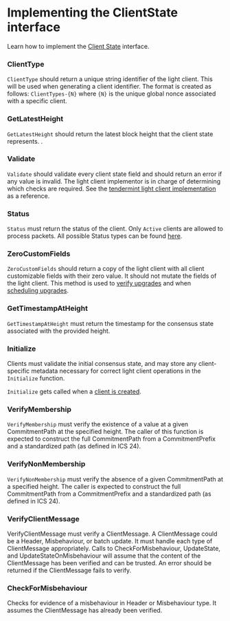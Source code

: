 <!--
order: 2
-->

# Implementing the ClientState interface

Learn how to implement the [Client State](https://github.com/cosmos/ibc-go/blob/v6.0.0-rc1/modules/core/exported/client.go#L40) interface.

### ClientType

`ClientType` should return a unique string identifier of the light client. This will be used when generating a client identifier.
The format is created as follows: `ClientTypes-{N}` where `{N}` is the unique global nonce associated with a specific client.

### GetLatestHeight

`GetLatestHeight` should return the latest block height that the client state represents. .

### Validate

`Validate` should validate every client state field and should return an error if any value is invalid. The light client
implementor is in charge of determining which checks are required. See the [tendermint light client implementation](https://github.com/cosmos/ibc-go/blob/v6.0.0-rc1/modules/light-clients/07-tendermint/types/client_state.go#L101)
as a reference.

### Status

`Status` must return the status of the client. Only `Active` clients are allowed to process packets. All
possible Status types can be found [here](https://github.com/cosmos/ibc-go/blob/v6.0.0-rc1/modules/core/exported/client.go#L26-L36).

### ZeroCustomFields

`ZeroCustomFields` should return a copy of the light client with all client customizable fields with their zero value. It should not mutate the fields of the light client.
This method is used to [verify upgrades](https://github.com/cosmos/ibc-go/blob/main/modules/core/02-client/types/proposal.go#L120) and when [scheduling upgrades](https://github.com/cosmos/ibc-go/blob/main/modules/core/02-client/keeper/proposal.go#L82).

### GetTimestampAtHeight

`GetTimestampAtHeight` must return the timestamp for the consensus state associated with the provided height.

### Initialize

Clients must validate the initial consensus state, and may store any client-specific metadata necessary
for correct light client operations in the `Initialize` function.

`Initialize` gets called when a [client is created](https://github.com/cosmos/ibc-go/blob/main/modules/core/02-client/keeper/client.go#L32).

### VerifyMembership

`VerifyMembership` must verify the existence of a value at a given CommitmentPath at the specified height.
The caller of this function is expected to construct the full CommitmentPath from a CommitmentPrefix and a standardized
path (as defined in ICS 24).

### VerifyNonMembership

`VerifyNonMembership` must verify the absence of a given CommitmentPath at a specified height.
The caller is expected to construct the full CommitmentPath from a CommitmentPrefix and a standardized path (as defined in ICS 24).

### VerifyClientMessage

VerifyClientMessage must verify a ClientMessage. A ClientMessage could be a Header, Misbehaviour, or batch update.
It must handle each type of ClientMessage appropriately. Calls to CheckForMisbehaviour, UpdateState, and UpdateStateOnMisbehaviour
will assume that the content of the ClientMessage has been verified and can be trusted. An error should be returned
if the ClientMessage fails to verify.

### CheckForMisbehaviour

Checks for evidence of a misbehaviour in Header or Misbehaviour type. It assumes the ClientMessage
has already been verified.
